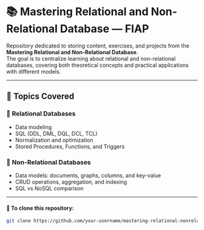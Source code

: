 # 📚 Mastering Relational and Non-Relational Database — FIAP

Repository dedicated to storing content, exercises, and projects from the **Mastering Relational and Non-Relational Database**.  
The goal is to centralize learning about relational and non-relational databases, covering both theoretical concepts and practical applications with different models.

---

## 📖 Topics Covered

### 🔹 Relational Databases
- Data modeling
- SQL (DDL, DML, DQL, DCL, TCL)
- Normalization and optimization
- Stored Procedures, Functions, and Triggers

### 🔹 Non-Relational Databases
- Data models: documents, graphs, columns, and key-value
- CRUD operations, aggregation, and indexing
- SQL vs NoSQL comparison

---

#### 🚀 To clone this repository:
```bash
git clone https://github.com/your-username/mastering-relational-nonrelational-db.git
